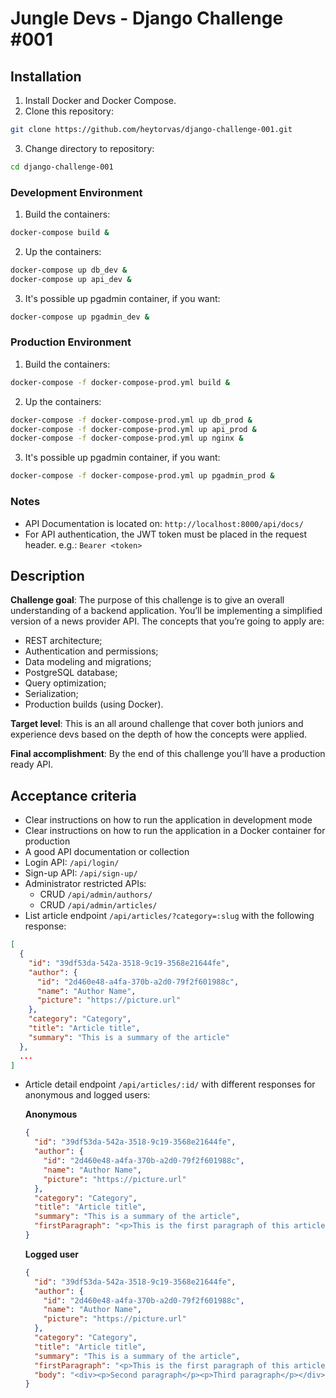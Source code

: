 # Jungle Devs - Django Challenge #001

## Installation
1. Install Docker and Docker Compose.
2. Clone this repository:
```bash
git clone https://github.com/heytorvas/django-challenge-001.git
```
3. Change directory to repository:
```bash
cd django-challenge-001
```
### Development Environment
1. Build the containers:
```bash
docker-compose build &
```
2. Up the containers:
```bash
docker-compose up db_dev &
docker-compose up api_dev &
```
3. It's possible up pgadmin container, if you want:
```bash
docker-compose up pgadmin_dev &
```
### Production Environment
1. Build the containers:
```bash
docker-compose -f docker-compose-prod.yml build &
```
2. Up the containers:
```bash
docker-compose -f docker-compose-prod.yml up db_prod &
docker-compose -f docker-compose-prod.yml up api_prod &
docker-compose -f docker-compose-prod.yml up nginx &
```
3. It's possible up pgadmin container, if you want:
```bash
docker-compose -f docker-compose-prod.yml up pgadmin_prod &
```
### Notes
- API Documentation is located on: ```http://localhost:8000/api/docs/```
- For API authentication, the JWT token must be placed in the request header. e.g.: ```Bearer <token>```

## Description

**Challenge goal**: The purpose of this challenge is to give an overall understanding of a backend application. You’ll be implementing a simplified version of a news provider API. The concepts that you’re going to apply are:

- REST architecture;
- Authentication and permissions;
- Data modeling and migrations;
- PostgreSQL database;
- Query optimization;
- Serialization;
- Production builds (using Docker).

**Target level**: This is an all around challenge that cover both juniors and experience devs based on the depth of how the concepts were applied.

**Final accomplishment**: By the end of this challenge you’ll have a production ready API.

## Acceptance criteria

- Clear instructions on how to run the application in development mode
- Clear instructions on how to run the application in a Docker container for production
- A good API documentation or collection
- Login API: `/api/login/`
- Sign-up API: `/api/sign-up/`
- Administrator restricted APIs:
  - CRUD `/api/admin/authors/`
  - CRUD `/api/admin/articles/`
- List article endpoint `/api/articles/?category=:slug` with the following response:
```json
[
  {
    "id": "39df53da-542a-3518-9c19-3568e21644fe",
    "author": {
      "id": "2d460e48-a4fa-370b-a2d0-79f2f601988c",
      "name": "Author Name",
      "picture": "https://picture.url"
    },
    "category": "Category",
    "title": "Article title",
    "summary": "This is a summary of the article"
  },
  ...
]
```
- Article detail endpoint `/api/articles/:id/` with different responses for anonymous and logged users:

    **Anonymous**
    ```json
    {
      "id": "39df53da-542a-3518-9c19-3568e21644fe",
      "author": {
        "id": "2d460e48-a4fa-370b-a2d0-79f2f601988c",
        "name": "Author Name",
        "picture": "https://picture.url"
      },
      "category": "Category",
      "title": "Article title",
      "summary": "This is a summary of the article",
      "firstParagraph": "<p>This is the first paragraph of this article</p>"
    }
    ```

    **Logged user**
    ```json
    {
      "id": "39df53da-542a-3518-9c19-3568e21644fe",
      "author": {
        "id": "2d460e48-a4fa-370b-a2d0-79f2f601988c",
        "name": "Author Name",
        "picture": "https://picture.url"
      },
      "category": "Category",
      "title": "Article title",
      "summary": "This is a summary of the article",
      "firstParagraph": "<p>This is the first paragraph of this article</p>",
      "body": "<div><p>Second paragraph</p><p>Third paragraph</p></div>"
    }
    ```
